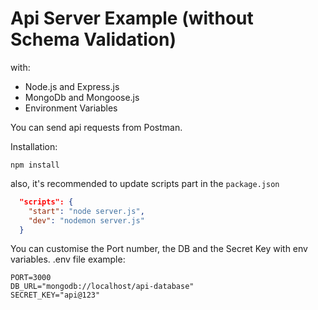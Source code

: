 # Api Server Example (without Schema Validation)
with:
- Node.js and Express.js
- MongoDb and Mongoose.js
- Environment Variables

You can send api requests from Postman.

Installation:

`npm install`

also, it's recommended to update scripts part in the  `package.json`
```json
  "scripts": {
    "start": "node server.js",
    "dev": "nodemon server.js"
  }
```

You can customise the Port number, the DB and the Secret Key with env variables.
.env file example:
```
PORT=3000
DB_URL="mongodb://localhost/api-database"
SECRET_KEY="api@123"
```
